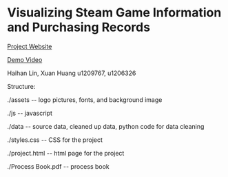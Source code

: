 # Visualizing Steam Game Information and Purchasing Records

[Project Website](https://htmlpreview.github.io/?https://github.com/xuanhuang1/vis-project/blob/master/project.html)

[Demo Video](https://www.youtube.com/watch?v=jkn7B7dQ4z4&feature=youtu.be)

Haihan Lin, Xuan Huang
u1209767, u1206326

Structure: 

./assets -- logo pictures, fonts, and background image

./js -- javascript

./data -- source data, cleaned up data, python code for data cleaning

./styles.css -- CSS for the project

./project.html -- html page for the project

./Process Book.pdf -- process book
